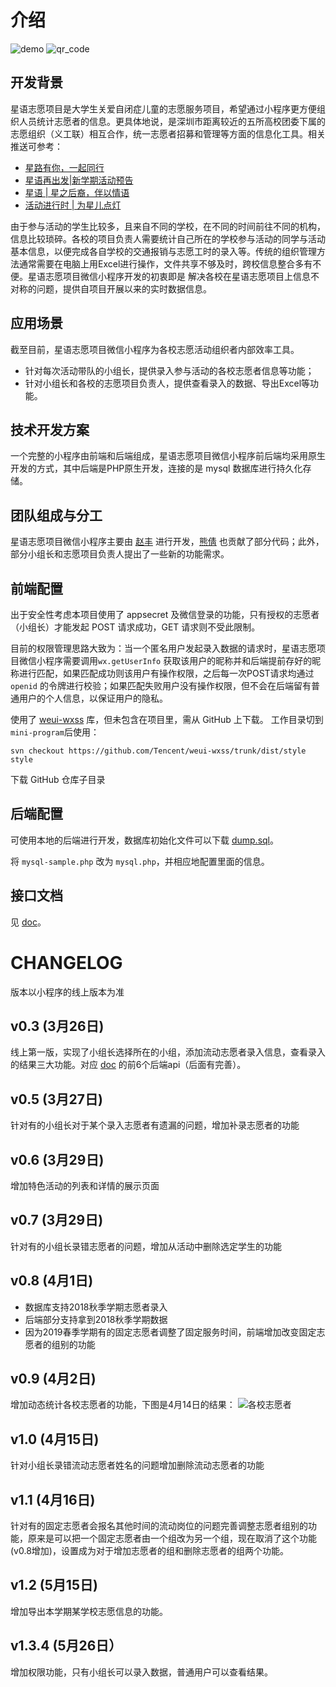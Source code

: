 # 介绍
![demo](./demo.gif)
![qr_code](qr_code.jpg)
## 开发背景
星语志愿项目是大学生关爱自闭症儿童的志愿服务项目，希望通过小程序更方便组织人员统计志愿者的信息。更具体地说，是深圳市距离较近的五所高校团委下属的志愿组织（义工联）相互合作，统一志愿者招募和管理等方面的信息化工具。相关推送可参考：

* [星路有你，一起同行](https://mp.weixin.qq.com/s/byIknsUz62tn1YJlp10byQ)
* [星语再出发|新学期活动预告](https://mp.weixin.qq.com/s/hSAWZha7Tkq2MzG_uOD06Q)
* [星语 | 星之后裔，伴以情语](https://mp.weixin.qq.com/s/VM50R464I1mo3E6GOoEZew)
* [活动进行时 | 为星儿点灯](https://mp.weixin.qq.com/s/RyINo_CrGJZAUaHekhHcPg)

由于参与活动的学生比较多，且来自不同的学校，在不同的时间前往不同的机构，信息比较琐碎。各校的项目负责人需要统计自己所在的学校参与活动的同学与活动基本信息，以便完成各自学校的交通报销与志愿工时的录入等。传统的组织管理方法通常需要在电脑上用Excel进行操作，文件共享不够及时，跨校信息整合多有不便。星语志愿项目微信小程序开发的初衷即是
解决各校在星语志愿项目上信息不对称的问题，提供自项目开展以来的实时数据信息。

## 应用场景

截至目前，星语志愿项目微信小程序为各校志愿活动组织者内部效率工具。

* 针对每次活动带队的小组长，提供录入参与活动的各校志愿者信息等功能；
* 针对小组长和各校的志愿项目负责人，提供查看录入的数据、导出Excel等功能。

## 技术开发方案

一个完整的小程序由前端和后端组成，星语志愿项目微信小程序前后端均采用原生开发的方式，其中后端是PHP原生开发，连接的是 mysql 数据库进行持久化存储。

## 团队组成与分工

星语志愿项目微信小程序主要由 [赵丰](https://github.com/zhaofeng-shu33) 进行开发，[熊倩](https://github.com/Prisicilla) 也贡献了部分代码；此外，部分小组长和志愿项目负责人提出了一些新的功能需求。

## 前端配置
出于安全性考虑本项目使用了 appsecret 及微信登录的功能，只有授权的志愿者（小组长）才能发起 POST 请求成功，GET 请求则不受此限制。

目前的权限管理思路大致为：当一个匿名用户发起录入数据的请求时，星语志愿项目微信小程序需要调用`wx.getUserInfo` 获取该用户的昵称并和后端提前存好的昵称进行匹配，如果匹配成功则该用户有操作权限，之后每一次POST请求均通过 `openid` 的令牌进行校验；如果匹配失败用户没有操作权限，但不会在后端留有普通用户的个人信息，以保证用户的隐私。

使用了 [weui-wxss](https://github.com/Tencent/weui-wxss) 库，但未包含在项目里，需从 GitHub 上下载。
工作目录切到 `mini-program`后使用：
```shell
svn checkout https://github.com/Tencent/weui-wxss/trunk/dist/style style
```
下载 GitHub 仓库子目录

## 后端配置
可使用本地的后端进行开发，数据库初始化文件可以下载 [dump.sql](https://www.leidenschaft.cn/xingyu/mysql_dump.sql)。

将 `mysql-sample.php` 改为 `mysql.php`，并相应地配置里面的信息。

## 接口文档
见 [doc](doc.md)。

# CHANGELOG
版本以小程序的线上版本为准

## v0.3 (3月26日)
线上第一版，实现了小组长选择所在的小组，添加流动志愿者录入信息，查看录入的结果三大功能。对应 [doc](doc.md) 的前6个后端api（后面有完善）。

## v0.5 (3月27日)
针对有的小组长对于某个录入志愿者有遗漏的问题，增加补录志愿者的功能
 
## v0.6 (3月29日)
增加特色活动的列表和详情的展示页面

## v0.7 (3月29日)
针对有的小组长录错志愿者的问题，增加从活动中删除选定学生的功能

## v0.8 (4月1日)
* 数据库支持2018秋季学期志愿者录入
* 后端部分支持拿到2018秋季学期数据
* 因为2019春季学期有的固定志愿者调整了固定服务时间，前端增加改变固定志愿者的组别的功能

## v0.9 (4月2日)
增加动态统计各校志愿者的功能，下图是4月14日的结果：
![各校志愿者](volunteer_statistics.jpg)

## v1.0 (4月15日)
针对小组长录错流动志愿者姓名的问题增加删除流动志愿者的功能

## v1.1 (4月16日)
针对有的固定志愿者会报名其他时间的流动岗位的问题完善调整志愿者组别的功能，原来是可以把一个固定志愿者由一个组改为另一个组，现在取消了这个功能(v0.8增加)，设置成为对于增加志愿者的组和删除志愿者的组两个功能。

## v1.2 (5月15日)
增加导出本学期某学校志愿信息的功能。

## v1.3.4 (5月26日）
增加权限功能，只有小组长可以录入数据，普通用户可以查看结果。